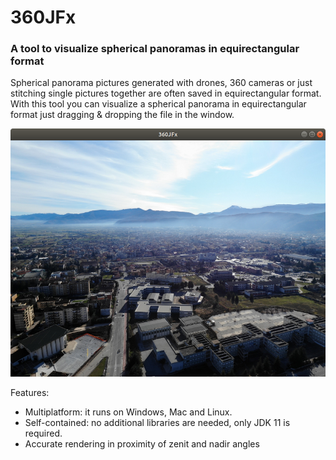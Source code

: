 # 360JFx

### A tool to visualize spherical panoramas in equirectangular format

Spherical panorama pictures generated with drones, 360 cameras or just stitching single pictures together are often saved in equirectangular format.
With this tool you can visualize a spherical panorama in equirectangular format just dragging & dropping the file in the window.

![Screenshot](./screenshots/screenshot_linux.png)

Features:
* Multiplatform: it runs on Windows, Mac and Linux.
* Self-contained: no additional libraries are needed, only JDK 11 is required.
* Accurate rendering in proximity of zenit and nadir angles
